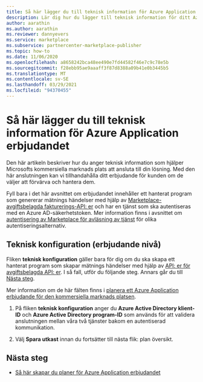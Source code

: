 ```yaml
---
title: Så här lägger du till teknisk information för Azure Application erbjudandet
description: Lär dig hur du lägger till teknisk information för ditt Azure Application-erbjudande i Partner Center.
author: aarathin
ms.author: aarathin
ms.reviewer: dannyevers
ms.service: marketplace
ms.subservice: partnercenter-marketplace-publisher
ms.topic: how-to
ms.date: 11/06/2020
ms.openlocfilehash: a8658242bca48ee490e7fd44582f46e7c9c78e5b
ms.sourcegitcommit: f28ebb95ae9aaaff3f87d8388a09b41e0b3445b5
ms.translationtype: MT
ms.contentlocale: sv-SE
ms.lasthandoff: 03/29/2021
ms.locfileid: "94370455"
---
```

# <a name="how-to-add-technical-details-for-your-azure-application-offer"></a>Så här lägger du till teknisk information för Azure Application erbjudandet

Den här artikeln beskriver hur du anger teknisk information som hjälper Microsofts kommersiella marknads plats att ansluta till din lösning. Med den här anslutningen kan vi tillhandahålla ditt erbjudande för kunden om de väljer att förvärva och hantera dem.

Fyll bara i det här avsnittet om erbjudandet innehåller ett hanterat program som genererar mätnings händelser med hjälp av [Marketplace-avgiftsbelagda fakturerings-API: er](partner-center-portal/marketplace-metering-service-apis.md) och har en tjänst som ska autentiseras med en Azure AD-säkerhetstoken. Mer information finns i avsnittet om [autentisering av Marketplace för avläsning av tjänst](partner-center-portal/marketplace-metering-service-authentication.md) för olika autentiseringsalternativ.

## <a name="technical-configuration-offer-level"></a>Teknisk konfiguration (erbjudande nivå)

Fliken **teknisk konfiguration** gäller bara för dig om du ska skapa ett hanterat program som skapar mätnings händelser med hjälp av [API: er för avgiftsbelagda API: er](partner-center-portal/marketplace-metering-service-apis.md). I så fall, utför du följande steg. Annars går du till [Nästa steg](#next-steps). 

Mer information om de här fälten finns i [planera ett Azure Application erbjudande för den kommersiella marknads platsen](plan-azure-application-offer.md#technical-configuration).

1. På fliken **teknisk konfiguration** anger du **Azure Active Directory klient-ID** och **Azure Active Directory program-ID** som används för att validera anslutningen mellan våra två tjänster bakom en autentiserad kommunikation.

1. Välj **Spara utkast** innan du fortsätter till nästa flik: plan översikt.

## <a name="next-steps"></a>Nästa steg

- [Så här skapar du planer för Azure Application erbjudandet](create-new-azure-apps-offer-plans.md)
